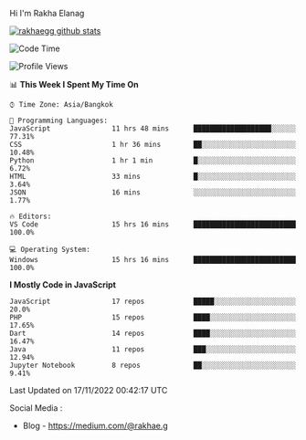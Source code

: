 Hi I'm Rakha Elanag


[![rakhaegg github stats](https://github-readme-stats.vercel.app/api?username=rakhaegg)](https://github.com/rakhaegg/rakhaegg)




<!--START_SECTION:waka-->
![Code Time](http://img.shields.io/badge/Code%20Time-965%20hrs%2017%20mins-blue)

![Profile Views](http://img.shields.io/badge/Profile%20Views-1-blue)

📊 **This Week I Spent My Time On** 

```text
⌚︎ Time Zone: Asia/Bangkok

💬 Programming Languages: 
JavaScript               11 hrs 48 mins      ███████████████████░░░░░░   77.31% 
CSS                      1 hr 36 mins        ██░░░░░░░░░░░░░░░░░░░░░░░   10.48% 
Python                   1 hr 1 min          █░░░░░░░░░░░░░░░░░░░░░░░░   6.72% 
HTML                     33 mins             █░░░░░░░░░░░░░░░░░░░░░░░░   3.64% 
JSON                     16 mins             ░░░░░░░░░░░░░░░░░░░░░░░░░   1.77%

🔥 Editors: 
VS Code                  15 hrs 16 mins      █████████████████████████   100.0%

💻 Operating System: 
Windows                  15 hrs 16 mins      █████████████████████████   100.0%

```

**I Mostly Code in JavaScript** 

```text
JavaScript               17 repos            █████░░░░░░░░░░░░░░░░░░░░   20.0% 
PHP                      15 repos            ████░░░░░░░░░░░░░░░░░░░░░   17.65% 
Dart                     14 repos            ████░░░░░░░░░░░░░░░░░░░░░   16.47% 
Java                     11 repos            ███░░░░░░░░░░░░░░░░░░░░░░   12.94% 
Jupyter Notebook         8 repos             ██░░░░░░░░░░░░░░░░░░░░░░░   9.41%

```



 Last Updated on 17/11/2022 00:42:17 UTC
<!--END_SECTION:waka-->

Social Media : 
- Blog - https://medium.com/@rakhae.g

